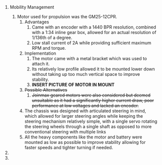 1. Mobility Management
	1. Motor used for propulsion was the GM25-12CPR.
		1. Advantages
			1. Came with an encoder with a 1440 BPR resolution, combined with a 1:34 inline gear box, allowed for an actual resolution of 1/136th of a degree.
			2. Low stall current of 2A while providing sufficient maximum RPM and torque.
		2. Implementation
			1. The motor came with a metal bracket which was used to attach it.
			2. Its relatively low profile allowed it to be mounted lower down without taking up too much vertical space to improve stability.
			3. **INSERT PICTURE OF MOTOR IN MOUNT**
		3. ~~Possible Alternatives~~
			1. ~~Joinmax geared motors were also considered but deemed unsuitable as it had a significantly higher current draw, poor performance at low voltages and lacked an encoder.~~
		4. The chassis was designed with articulated steering in mind, which allowed for larger steering angles while keeping the steering mechanism relatively simple, with a single servo rotating the steering wheels through a single shaft as opposed to more conventional steering with multiple links 
		5. All the heavy components like the motor and battery were mounted as low as possible to improve stability allowing for faster speeds and tighter turning if needed.

3. 
4. 
	